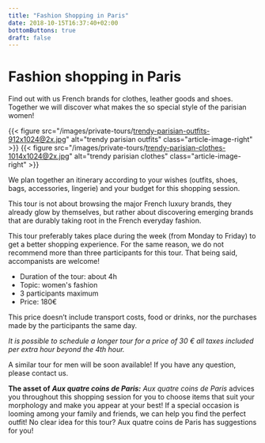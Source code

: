 ```yaml
---
title: "Fashion Shopping in Paris"
date: 2018-10-15T16:37:40+02:00
bottomButtons: true
draft: false
---
```


# Fashion shopping in Paris

Find out with us French brands for clothes, leather goods and shoes. Together we will discover what makes the so special style of the parisian women!

{{< figure src="/images/private-tours/trendy-parisian-outfits-912x1024@2x.jpg" alt="trendy parisian outfits" class="article-image-right" >}}
{{< figure src="/images/private-tours/trendy-parisian-clothes-1014x1024@2x.jpg" alt="trendy parisian clothes" class="article-image-right" >}}

We plan together an itinerary according to your wishes (outfits, shoes, bags, accessories, lingerie) and your budget for this shopping session.

This tour is not about browsing the major French luxury brands, they already glow by themselves, but rather about discovering emerging brands that are durably taking root in the French everyday fashion.

This tour preferably takes place during the week (from Monday to Friday) to get a better shopping experience. For the same reason, we do not recommend more than three participants for this tour. That being said, accompanists are welcome!

* Duration of the tour:  about 4h
* Topic: women's fashion
* 3 participants maximum
* Price: 180€

This price doesn’t include transport costs, food or drinks, nor the purchases made by the participants the same day.

*It is possible to schedule a longer tour for a price of 30 € all taxes included per extra hour beyond the 4th hour.*

A similar tour for men will be soon available! If you have any question, please contact us.

**The asset of** ***Aux quatre coins de Paris:*** *Aux quatre coins de Paris* advices you throughout this shopping session for you to choose items that suit your morphology and make you appear at your best! If a special occasion is looming among your family and friends, we can help you find the perfect outfit! No clear idea for this tour? Aux quatre coins de Paris has suggestions for you!
